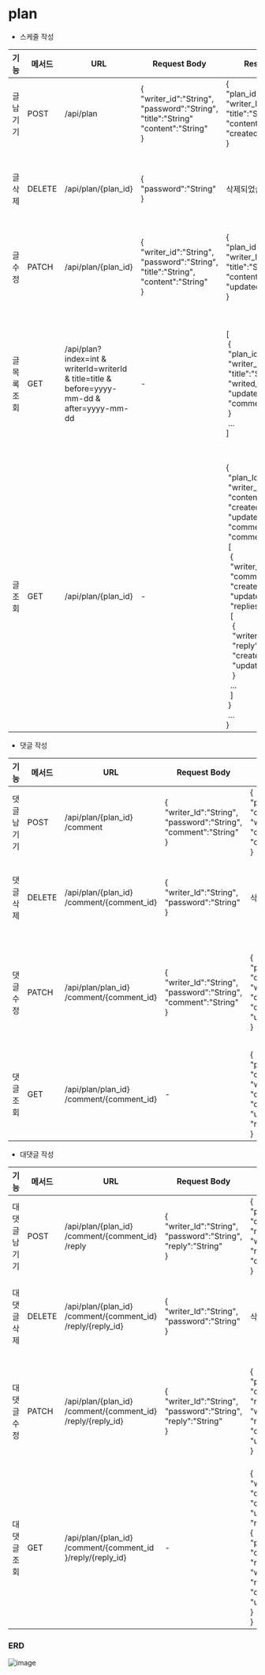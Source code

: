 


# plan
- 스케줄 작성
  
| 기능 | 메서드 | URL                                                                                          | Request Body | Response Body                                                                                                                                                                                                                                                                                                                                                                                                                                                                                                                                                                                                                                                                                                                                                                                                                                   | Error Response | Response |
| --- | --- |----------------------------------------------------------------------------------------------| --- |-------------------------------------------------------------------------------------------------------------------------------------------------------------------------------------------------------------------------------------------------------------------------------------------------------------------------------------------------------------------------------------------------------------------------------------------------------------------------------------------------------------------------------------------------------------------------------------------------------------------------------------------------------------------------------------------------------------------------------------------------------------------------------------------------------------------------------------------------| --- | --- |
| 글 남기기 | POST | /api/plan                                                                                    | {<br>"writer_id":"String",<br> "password":"String",<br>"title":"String"<br>"content":"String"<br>} | {<br> "plan_id":Long,<br>"writer_Id":"String",<br> "title":"String",<br>"content":"String",<br>"created_at:":"Date"<br>}                                                                                                                                                                                                                                                                                                                                                                                                                                                                                                                                                                                                                                                                                                                        | • 400 Bad_Request: 잘못된 비밀번호 양식 | • 201 created |
| 글 삭제 | DELETE | /api/plan/{plan_id}                                                                          | {<br>"password":"String"<br>} | 삭제되었습니다.                                                                                                                                                                                                                                                                                                                                                                                                                                                                                                                                                                                                                                                                                                                                                                                                                                        | • 401 Unauthorized: 작성자 불일치<br>• 401 Unauthorized: 비밀번호 불일치 | • 200 ok |
| 글 수정 | PATCH | /api/plan/{plan_id}                                                                          | {<br>"writer_id":"String",<br>"password":"String",<br>"title":"String",<br>"content":"String"<br>} | {<br>"plan_id":Long,<br>"writer_Id":"String",<br>"title":"String",<br>"content":"String"<br>"updated_at":":"Date"<br>}                                                                                                                                                                                                                                                                                                                                                                                                                                                                                                                                                                                                                                                                                                                             | • 401 Unauthorized: 작성자 불일치<br>• 401 Unauthorized: 비밀번호 불일치 | • 200 ok |
| 글 목록 조회 | GET | /api/plan?index=int & writerId=writerId & title=title & before=yyyy-mm-dd & after=yyyy-mm-dd | - | [<br>&nbsp;{<br>&nbsp;"plan_id":Long,<br>&nbsp;"writer_Id":"String",<br>&nbsp;"title":"String",<br>&nbsp;"writed_at":"Date",<br>&nbsp;"updated_at:":"Date",<br>&nbsp;"comments_count":Long<br>&nbsp;} <br>&nbsp;...<br>]                                                                                                                                                                                                                                                                                                                                                                                                                                                                                                                                                                                                                           | • 400 Bad_Request: 잘못된 파라미터 양식<br>• 401 Unauthorized: 작성자 불일치<br>• 401 Unauthorized: 비밀번호 불일치<br>• 404 Not_Fount: 검색 결과 없음 | • 200 ok |
| 글 조회 | GET | /api/plan/{plan_id}                                                                          | - | {<br>&nbsp;"plan_Id":Long,<br>&nbsp;"writer_Id":"String",<br>&nbsp;"content":"String",<br>&nbsp;"created_at":":"Date",<br>&nbsp;"updated_at:":"Date",<br>&nbsp;"comments_count":Long,<br>&nbsp;"comments": <br>&nbsp;[<br>&nbsp;&nbsp;{<br>&nbsp;&nbsp;"writer_Id":"String", <br>&nbsp;&nbsp;"comment":"String", <br>&nbsp;&nbsp;"created_at":"Date", <br>&nbsp;&nbsp;"updated_at:":"Date". <br>&nbsp;&nbsp;"replies":<br>&nbsp;&nbsp;[<br>&nbsp;&nbsp;&nbsp;{<br>&nbsp;&nbsp;&nbsp;"writer_Id":"String", <br>&nbsp;&nbsp;&nbsp;"reply":"String", <br>&nbsp;&nbsp;&nbsp;"created_at":":"Date", <br>&nbsp;&nbsp;&nbsp;"updated_at:":"Date" <br>&nbsp;&nbsp;&nbsp;}<br>&nbsp;&nbsp;...<br>&nbsp;&nbsp;] <br>&nbsp;}<br>&nbsp;...<br>} | • 404 Not_Fount: 해당 글 없음 | • 200 ok |


- 댓글 작성
    
    
| 기능 | 메서드 | URL | Request Body                                                                      | Response Body | Error Response | Response |
| --- | --- | --- |-----------------------------------------------------------------------------------| --- | --- | --- |
| 댓글 남기기 | POST | /api/plan/{plan_id} <br>/comment | { <br>"writer_Id":"String", <br>"password":"String", <br>"comment":"String" <br>}    | { <br>"plan_id":Long, <br>"comment_Id":Long, <br>"writer_Id":"String", <br>"comment":"String", <br>"created_at":"Date" <br>} | • 400 Bad Request: 잘못된 비밀번호 양식 | • 201 created |
| 댓글 삭제 | DELETE | /api/plan/{plan_id} <br>/comment/{comment_id} | { <br>"writer_Id":"String", <br> "password":"String" <br>}                        | 삭제되었습니다. | • 401 Unauthorized: 작성자 불일치<br>• 401 Unauthorized: 비밀번호 불일치 | • 200 ok |
| 댓글 수정 | PATCH | /api/plan/plan_id} <br>/comment/{comment_id} | { <br>"writer_Id":"String", <br>"password":"String", <br>"comment":"String" <br>} | { <br> "plan_id":Long, <br>"comment_Id":Long, <br>"writer_Id":"String", <br>"comment":"String", <br>"created_at":"Date", <br> "updated_at:":"Date" <br>} | • 401 Unauthorized: 작성자 불일치 <br>• 401 Unauthorized: 비밀번호 불일치 <br> • 404 Not_Fount: 해당 댓글 없음 | • 200 ok |
| 댓글 조회 | GET | /api/plan/plan_id} <br>/comment/{comment_id} | -                                                                                 | { <br>"plan_id":Long, <br>"comment_Id":Long, <br>"writer_Id":"String", <br> "comment":"String", <br>"created_at":"Date", <br>"updated_at:":"Date". <br>"replies":{reply_ids"} <br>} | • 404 Not_Fount: 해당 댓글 없음 | • 200 ok |
- 대댓글 작성
    
    
| 기능 | 메서드 | URL | Request Body                                                                       | Response Body                                                                                                                                                                                                                                                                                          | Error Response | Response |
| --- | --- | --- |------------------------------------------------------------------------------------|--------------------------------------------------------------------------------------------------------------------------------------------------------------------------------------------------------------------------------------------------------------------------------------------------------| --- | --- |
| 대댓글 남기기 | POST | /api/plan/{plan_id} <br>/comment/{comment_id} <br>/reply | { <br>"writer_Id":"String", <br>"password":"String", <br> "reply":"String" <br>}      | { <br> "plan_id":Long, <br>"comment_Id":Long, <br> "reply_Id":Long, <br> "writer_Id":"String", <br> "reply":"String", <br>"created_at":":"Date" <br> }                                                                                                                                                 | • 400 Bad Request: 잘못된 비밀번호 양식 | • 201 created |
| 대댓글 삭제 | DELETE | /api/plan/{plan_id} <br>/comment/{comment_id} <br>/reply/{reply_id} | { <br>"writer_Id":"String", <br>"password":"String" <br>}                          | 삭제되었습니다.                                                                                                                                                                                                                                                                                               | • 401 Unauthorized: 작성자 불일치 <br>• 401 Unauthorized: 비밀번호 불일치 | • 200 ok |
| 대댓글 수정 | PATCH | /api/plan/{plan_id} <br>/comment/{comment_id} <br>/reply/{reply_id} | { <br> "writer_Id":"String", <br> "password":"String", <br>"reply":"String" <br> } | { <br>"plan_id":Long, <br>"comment_id":Long, <br>"reply_id":Long, <br>"writer_Id":"String", <br>"reply":"String", <br>"created_at":":"Date", <br> "updated_at:":"Date" <br>}                                                                                                                           | • 401 Unauthorized: 작성자 불일치 <br>• 401 Unauthorized: 비밀번호 불일치 <br> • 404 Not_Fount: 해당 대댓글 없음 | • 200 ok |
| 대댓글 조회 | GET | /api/plan/{plan_id} <br>/comment/{comment_id <br>}/reply/{reply_id} | -                                                                                  | {<br>"writer_Id":"String", <br> "comment":"String", <br>"created_at":"Date", <br>"updated_at:":"Date". <br>"reply":<br>{ <br>"plan_id":Long, <br> "comment_id":Long, <br> "reply_id":Long, <br>"writer_Id":"String", <br>"reply":"String", <br>"created_at":":"Date", <br>"updated_at:":"Date" <br>}<br>} | • 404 Not_Fount: 해당 대댓글 없음 | • 200 ok |

### ERD 
![image](https://github.com/user-attachments/assets/15c2fcea-47b7-471f-81f7-d37f1594187f)

